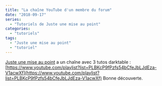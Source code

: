 ```yaml
---
title: "La chaîne YouTube d'un membre du forum"
date: "2018-09-17"
series:
  - "Tutoriels de Juste une mise au point"
categories: 
  - "tutoriels"
tags: 
  - "Juste une mise au point"
  - "tutoriel"
---
```


[Juste une mise au point](https://www.youtube.com/channel/UCSXBAkUFaqTZyWYW2BCa-FA) a un chaîne avec 3 tutos darktable : [https://www.youtube.com/playlist?list=PLBKcP9fPzfs54bCfeJbLJdEza-V1acwXf](https://www.youtube.com/playlist?list=PLBKcP9fPzfs54bCfeJbLJdEza-V1acwXf) Bonne découverte.
